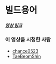 # 빌드용어

##### [영상 링크](https://youtu.be/JgRCaVwkPE8)

### 이 영상을 시청한 사람

- [chance0523](https://github.com/chance0523)
- [TaeBeomShin](https://github.com/TaeBeomShin)
